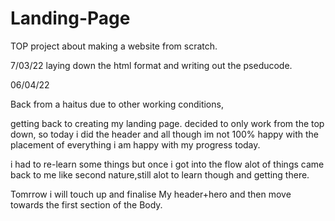 # Landing-Page
TOP project about making a website from scratch.

7/03/22
laying down the html format and writing out the pseducode.

06/04/22

Back from a haitus due to other working conditions,

getting back to creating my landing page.
decided to only work from the top down, so today i did the header and all though im not 100% happy with the placement of everything i am happy with my progress today.

i had to re-learn some things but once i got into the flow alot of things came back to me like second nature,still alot to learn though and getting there.

Tomrrow i will touch up and finalise My header+hero and then move towards the first section of the Body.

